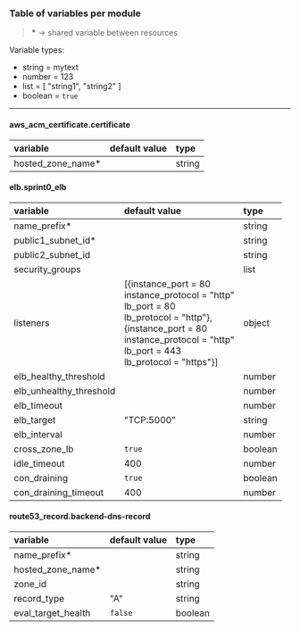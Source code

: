### Table of variables per module

> __*__ -> shared variable between resources

Variable types:
  - string  = mytext
  - number  = 123
  - list    = [ "string1", "string2" ]
  - boolean = `true`

---

#### aws_acm_certificate.certificate
| variable          | default value | type   |
|:---------         |:------------- |:------ |
| hosted_zone_name* |               | string |

#### elb.sprint0_elb
| variable                | default value | type    |
|:-----------------       |:------------- |:------- |
| name_prefix*            |               | string  |
| public1_subnet_id*      |               | string  |
| public2_subnet_id       |               | string  |
| security_groups         |               | list    |
| listeners               | [{instance_port = 80<br>instance_protocol = "http"<br>lb_port = 80<br>lb_protocol = "http"},<br>{instance_port = 80<br>instance_protocol = "http"<br>lb_port = 443<br>lb_protocol = "https"}] | object |
| elb_healthy_threshold   |               | number  |
| elb_unhealthy_threshold |               | number  |
| elb_timeout             |               | number  |
| elb_target              | "TCP:5000"    | string  |
| elb_interval            |               | number  |
| cross_zone_lb           | ```true```    | boolean |
| idle_timeout            | 400           | number  |
| con_draining            | ```true```    | boolean |
| con_draining_timeout    | 400           | number  |

#### route53_record.backend-dns-record
| variable           | default value | type    |
|:-----------------  |:------------- |:------- |
| name_prefix*       |               | string  |
| hosted_zone_name*  |               | string  |
| zone_id            |               | string  |
| record_type        | "A"           | string  |
| eval_target_health | `false`       | boolean |
